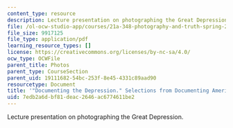 ```yaml
---
content_type: resource
description: Lecture presentation on photographing the Great Depression.
file: /ol-ocw-studio-app/courses/21a-348-photography-and-truth-spring-2008/7edb2a6dbf81deac2646ac6774611be2_MIT21A_348S08_depression_2.pdf
file_size: 9917125
file_type: application/pdf
learning_resource_types: []
license: https://creativecommons.org/licenses/by-nc-sa/4.0/
ocw_type: OCWFile
parent_title: Photos
parent_type: CourseSection
parent_uid: 19111682-54bc-253f-8e45-4331c89aad90
resourcetype: Document
title: '"Documenting the Depression." Selections from Documenting America. Part Two.'
uid: 7edb2a6d-bf81-deac-2646-ac6774611be2
---
```

Lecture presentation on photographing the Great Depression.